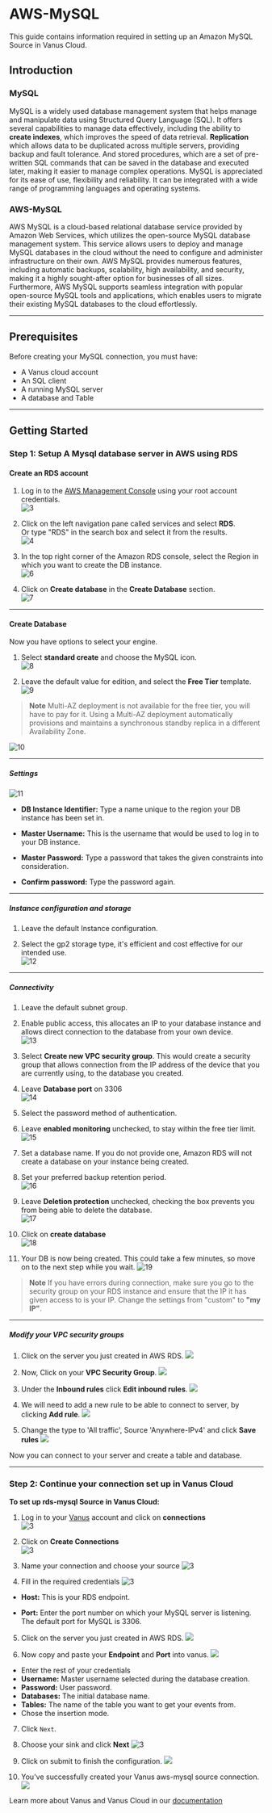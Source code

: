 # AWS-MySQL  

This guide contains information required in setting up an Amazon MySQL Source in Vanus Cloud.  

## Introduction   

### MySQL  
MySQL is a widely used database management system that helps manage and manipulate data using Structured Query Language (SQL). It offers several capabilities to manage data effectively, including the ability to **create indexes**, which improves the speed of data retrieval. **Replication** which allows data to be duplicated across multiple servers, providing backup and fault tolerance. And stored procedures, which are a set of pre-written SQL commands that can be saved in the database and executed later, making it easier to manage complex operations. MySQL is appreciated for its ease of use, flexibility and reliability. It can be integrated with a wide range of programming languages and operating systems.  

### AWS-MySQL  
AWS MySQL is a cloud-based relational database service provided by Amazon Web Services, which utilizes the open-source MySQL database management system. This service allows users to deploy and manage MySQL databases in the cloud without the need to configure and administer infrastructure on their own. AWS MySQL provides numerous features, including automatic backups, scalability, high availability, and security, making it a highly sought-after option for businesses of all sizes. Furthermore, AWS MySQL supports seamless integration with popular open-source MySQL tools and applications, which enables users to migrate their existing MySQL databases to the cloud effortlessly.   

---

## Prerequisites   
Before creating your MySQL connection, you must have:  

- A Vanus cloud account
- An SQL client 
- A running MySQL server
- A database and Table

---
## Getting Started

### Step 1: Setup A Mysql database server in AWS using RDS  

#### Create an RDS account  

1. Log in to the [AWS Management Console](https://aws.amazon.com/) using your root account credentials.  
![3](images/1.png)   

2. Click on the left navigation pane called services and select **RDS**.  
Or type "RDS" in the search box and select it from the results.   
![4](images/2.png)   

3. In the top right corner of the Amazon RDS console, select the Region in which you want to create the DB instance.   
![6](images/3.png)   

4. Click on **Create database** in the **Create Database** section.  
![7](images/4.png)   

---

#### Create Database   

Now you have options to select your engine.  

1. Select **standard create** and choose the MySQL icon.  
![8](images/5.png)   


2. Leave the default value for edition, and select the **Free Tier** template.   
![9](images/6.png)   


>**Note** 
Multi-AZ deployment is not available for the free tier, you will have to pay for it. Using a Multi-AZ deployment automatically provisions and maintains a synchronous standby replica in a different Availability Zone.  

![10](images/7.png)   

---

##### Settings   

![11](images/8.png)   
- **DB Instance Identifier:** Type a name unique to the region your DB instance has been set in.  

- **Master Username:** This is the username that would be used to log in to your DB instance.  

- **Master Password:** Type a password that takes the given constraints into consideration.  

- **Confirm password:** Type the password again.  

---

##### Instance configuration and storage   

1. Leave the default Instance configuration. 

2. Select the gp2 storage type, it's efficient and cost effective for our intended use.  
![12](images/9.png)   

---

##### Connectivity   

1. Leave the default subnet group.  

2. Enable public access, this allocates an IP to your database instance and allows direct connection to the database from your own device.  
![13](images/10.png)  

3. Select **Create new VPC security group**. This would create a security group that allows connection from the IP address of the device that you are currently using, to the database you created.  

4. Leave **Database port** on 3306   
![14](images/11.png)   

5. Select the password method of authentication.   

6. Leave **enabled monitoring** unchecked, to stay within the free tier limit.  
![15](images/12.png) 

7. Set a database name. If you do not provide one, Amazon RDS will not create a database on your instance being created. 

8. Set your preferred backup retention period.  
![16](images/13.png)  

9. Leave **Deletion protection** unchecked, checking the box prevents you from being able to delete the database.  
![17](images/14.png)   

10. Click on **create database**  
![18](images/15.png)   

11. Your DB is now being created. This could take a few minutes, so move on to the next step while you wait. 
![19](images/16.png)   

>**Note** If you have errors during connection, make sure you go to the security group on your RDS instance and ensure that the IP it has given access to is your IP. Change the settings from "custom" to **"my IP"**.    

---

##### Modify your VPC security groups

1. Click on the server you just created in AWS RDS.
![](images/17.png)

2. Now, Click on your **VPC Security Group**.
![](images/18.png)

3. Under the **Inbound rules** click **Edit inbound rules**.
![](images/19.png)

4. We will need to add a new rule to be able to connect to server, by clicking **Add rule**.
![](images/20.png)

5. Change the type to 'All traffic', Source 'Anywhere-IPv4' and click **Save rules**
![](images/21.png)

Now you can connect to your server and create a table and database. 

---
### Step 2: Continue your connection set up in Vanus Cloud

**To set up rds-mysql Source in Vanus Cloud:**

1. Log in to your [Vanus](https://cloud.vanus.ai) account and click on **connections**  
![3](images/go%20to%20vanuscloud.png)  

2. Click on **Create Connections**  
![3](images/click%20create%20connection.png)  

3. Name your connection and choose your source 
![3](images/choose%20source.png)  

4. Fill in the required credentials 
![3](images/source%20config.png)  

- **Host:** This is your RDS endpoint. 

- **Port:** Enter the port number on which your MySQL server is listening. The default port for MySQL is 3306. 

5. Click on the server you just created in AWS RDS.
![](images/23.png) 

6. Now copy and paste your **Endpoint** and **Port** into vanus.
![](images/24.png) 

- Enter the rest of your credentials 
- **Username:** Master username selected during the database creation.
- **Password:** User password.
- **Databases:** The initial database name.
- **Tables:** The name of the table you want to get your events from.
- Chose the insertion mode. 

7. Click `Next`.  

8. Choose your sink and click **Next** 
![3](images/choose%20sink.png) 

9. Click on submit to finish the configuration. 
![](images/submit.png)  

10. You've successfully created your Vanus aws-mysql source connection.  
![](images/created.png) 

Learn more about Vanus and Vanus Cloud in our [documentation](https://docs.vanus.ai/getting-started/what-is-vanus)
